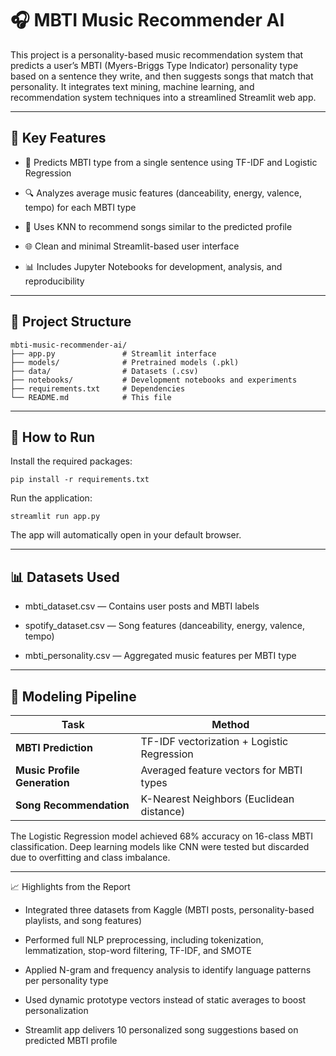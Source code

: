 # 🎧 MBTI Music Recommender AI

This project is a personality-based music recommendation system that predicts a user’s MBTI (Myers-Briggs Type Indicator) personality type based on a sentence they write, and then suggests songs that match that personality. It integrates text mining, machine learning, and recommendation system techniques into a streamlined Streamlit web app.

---

## 🚀 Key Features

- 🧠 Predicts MBTI type from a single sentence using TF-IDF and Logistic Regression

- 🔍 Analyzes average music features (danceability, energy, valence, tempo) for each MBTI type

- 🤖 Uses KNN to recommend songs similar to the predicted profile

- 🌐 Clean and minimal Streamlit-based user interface

- 📊 Includes Jupyter Notebooks for development, analysis, and reproducibility

---

## 📁 Project Structure

```
mbti-music-recommender-ai/
├── app.py               # Streamlit interface
├── models/              # Pretrained models (.pkl)
├── data/                # Datasets (.csv)
├── notebooks/           # Development notebooks and experiments
├── requirements.txt     # Dependencies
└── README.md            # This file
```

---

## 🧪 How to Run

Install the required packages:
```
pip install -r requirements.txt
```
Run the application:
```
streamlit run app.py
```
The app will automatically open in your default browser.

---

## 📊 Datasets Used

- mbti_dataset.csv — Contains user posts and MBTI labels

- spotify_dataset.csv — Song features (danceability, energy, valence, tempo)

- mbti_personality.csv — Aggregated music features per MBTI type

---

## 🤖 Modeling Pipeline
| Task                         | Method                                     |
| ---------------------------- | ------------------------------------------ |
| **MBTI Prediction**          | TF-IDF vectorization + Logistic Regression |
| **Music Profile Generation** | Averaged feature vectors for MBTI types    |
| **Song Recommendation**      | K-Nearest Neighbors (Euclidean distance)   |


The Logistic Regression model achieved 68% accuracy on 16-class MBTI classification. Deep learning models like CNN were tested but discarded due to overfitting and class imbalance.

---

📈 Highlights from the Report

-   Integrated three datasets from Kaggle (MBTI posts, personality-based playlists, and song features)

-   Performed full NLP preprocessing, including tokenization, lemmatization, stop-word filtering, TF-IDF, and SMOTE

-   Applied N-gram and frequency analysis to identify language patterns per personality type

-   Used dynamic prototype vectors instead of static averages to boost personalization

-   Streamlit app delivers 10 personalized song suggestions based on predicted MBTI profile

